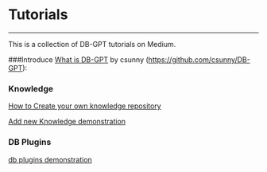 # Tutorials
-------------

This is a collection of DB-GPT tutorials on Medium.  

###Introduce
[What is DB-GPT](https://www.youtube.com/watch?v=QszhVJerc0I)  by csunny (https://github.com/csunny/DB-GPT):

### Knowledge

[How to Create your own knowledge repository](https://db-gpt.readthedocs.io/en/latest/modules/knownledge.html)

[Add new Knowledge demonstration](../../assets/new_knownledge_en.gif)

### DB Plugins
[db plugins demonstration](../../assets/auto_sql_en.gif)